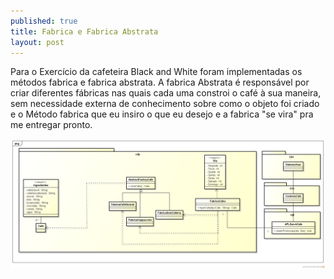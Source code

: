 ```yaml
---
published: true
title: Fabrica e Fabrica Abstrata
layout: post
---
```

Para o Exercício da cafeteira Black and White foram implementadas os métodos fabrica e fabrica abstrata. A fabrica  Abstrata é responsável por criar diferentes fábricas nas quais cada uma constroi o café à sua maneira, sem necessidade externa de conhecimento sobre como o objeto foi criado e o Método fabrica que eu insiro o que eu desejo e a fabrica "se vira" pra me entregar pronto.

<img src="https://github.com/GrimaG/GrimaG.github.io/blob/master/CafeteriaBW.png?raw=true" alt="IMAGE" >